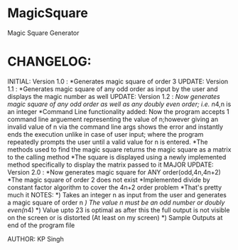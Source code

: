 # MagicSquare
Magic Square Generator

CHANGELOG:
==========
INITIAL: Version 1.0 : *Generates magic square of order 3
UPDATE: Version 1.1 : *Generates magic square of any odd order as input by the user and displays the magic number as well
UPDATE: Version 1.2 : *Now generates magic square of any odd order as well as any doubly even order; i.e. n*4,n is an integer
				   	  *Command Line functionality added: Now the program accepts 1 command line arguement representing the
					  value of n;however giving an invalid value of n via the command line args shows the error and instantly
					  ends the execution unlike in case of user input; where the program repeatedly prompts the user until a
					  valid value for n is entered.
					  *The methods used to find the magic square returns the magic square as a matrix to the calling method
					  *The square is displayed using a newly implemented method specifically to display the matrix passed to it
MAJOR UPDATE: Version 2.0 : *Now generates magic square for ANY order(odd,4n,4n+2)
			  				*The magic square of order 2 does not exist
							*Implemented divide by constant factor algorithm to cover the 4n+2 order problem
							*That's pretty much it
NOTES:
*) Takes an integer n as input from the user and generates a magic square of order n
*) The value n must be an odd number or doubly even(n*4)
*) Value upto 23 is optimal as after this the full output is not visible on the screen or is distorted (At least on my screen)
*) Sample Outputs at end of the program file

AUTHOR: KP Singh

